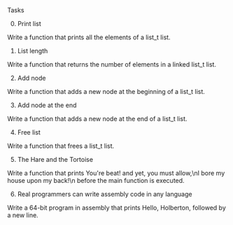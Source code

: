 Tasks

0. Print list

Write a function that prints all the elements of a list_t list.

1. List length

Write a function that returns the number of elements in a linked list_t list.

2. Add node

Write a function that adds a new node at the beginning of a list_t list.

3. Add node at the end

Write a function that adds a new node at the end of a list_t list.

4. Free list

Write a function that frees a list_t list.

5. The Hare and the Tortoise

Write a function that prints You're beat! and yet, you must allow,\nI bore my house upon my back!\n before the main function is executed.

6. Real programmers can write assembly code in any language

Write a 64-bit program in assembly that prints Hello, Holberton, followed by a new line.


